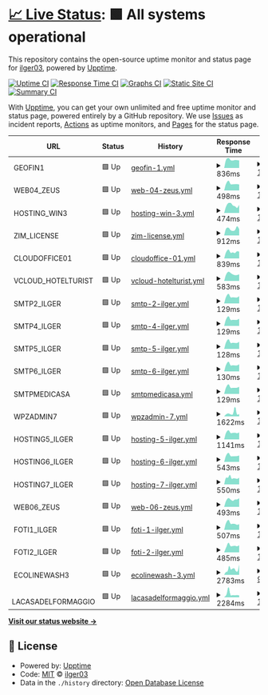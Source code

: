 # [📈 Live Status](https://ilger03.github.io/Uptime): <!--live status--> **🟩 All systems operational**

This repository contains the open-source uptime monitor and status page for [ilger03](https://ilger03.github.io/Uptime), powered by [Upptime](https://github.com/upptime/upptime).

[![Uptime CI](https://github.com/ilger03/Uptime/workflows/Uptime%20CI/badge.svg)](https://github.com/ilger03/Uptime/actions?query=workflow%3A%22Uptime+CI%22)
[![Response Time CI](https://github.com/ilger03/Uptime/workflows/Response%20Time%20CI/badge.svg)](https://github.com/ilger03/Uptime/actions?query=workflow%3A%22Response+Time+CI%22)
[![Graphs CI](https://github.com/ilger03/Uptime/workflows/Graphs%20CI/badge.svg)](https://github.com/ilger03/Uptime/actions?query=workflow%3A%22Graphs+CI%22)
[![Static Site CI](https://github.com/ilger03/Uptime/workflows/Static%20Site%20CI/badge.svg)](https://github.com/ilger03/Uptime/actions?query=workflow%3A%22Static+Site+CI%22)
[![Summary CI](https://github.com/ilger03/Uptime/workflows/Summary%20CI/badge.svg)](https://github.com/ilger03/Uptime/actions?query=workflow%3A%22Summary+CI%22)

With [Upptime](https://upptime.js.org), you can get your own unlimited and free uptime monitor and status page, powered entirely by a GitHub repository. We use [Issues](https://github.com/ilger03/Uptime/issues) as incident reports, [Actions](https://github.com/ilger03/Uptime/actions) as uptime monitors, and [Pages](https://ilger03.github.io/Uptime) for the status page.

<!--start: status pages-->
<!-- This summary is generated by Upptime (https://github.com/upptime/upptime) -->
<!-- Do not edit this manually, your changes will be overwritten -->
<!-- prettier-ignore -->
| URL | Status | History | Response Time | Uptime |
| --- | ------ | ------- | ------------- | ------ |
| <img alt="" src="https://icons.duckduckgo.com/ip3/null.ico" height="13"> GEOFIN1 | 🟩 Up | [geofin-1.yml](https://github.com/ilger03/Uptime/commits/HEAD/history/geofin-1.yml) | <details><summary><img alt="Response time graph" src="./graphs/geofin-1/response-time-week.png" height="20"> 836ms</summary><br><a href="https://ilger03.github.io/Uptime/history/geofin-1"><img alt="Response time 824" src="https://img.shields.io/endpoint?url=https%3A%2F%2Fraw.githubusercontent.com%2Filger03%2FUptime%2FHEAD%2Fapi%2Fgeofin-1%2Fresponse-time.json"></a><br><a href="https://ilger03.github.io/Uptime/history/geofin-1"><img alt="24-hour response time 1056" src="https://img.shields.io/endpoint?url=https%3A%2F%2Fraw.githubusercontent.com%2Filger03%2FUptime%2FHEAD%2Fapi%2Fgeofin-1%2Fresponse-time-day.json"></a><br><a href="https://ilger03.github.io/Uptime/history/geofin-1"><img alt="7-day response time 836" src="https://img.shields.io/endpoint?url=https%3A%2F%2Fraw.githubusercontent.com%2Filger03%2FUptime%2FHEAD%2Fapi%2Fgeofin-1%2Fresponse-time-week.json"></a><br><a href="https://ilger03.github.io/Uptime/history/geofin-1"><img alt="30-day response time 817" src="https://img.shields.io/endpoint?url=https%3A%2F%2Fraw.githubusercontent.com%2Filger03%2FUptime%2FHEAD%2Fapi%2Fgeofin-1%2Fresponse-time-month.json"></a><br><a href="https://ilger03.github.io/Uptime/history/geofin-1"><img alt="1-year response time 824" src="https://img.shields.io/endpoint?url=https%3A%2F%2Fraw.githubusercontent.com%2Filger03%2FUptime%2FHEAD%2Fapi%2Fgeofin-1%2Fresponse-time-year.json"></a></details> | <details><summary><a href="https://ilger03.github.io/Uptime/history/geofin-1">100.00%</a></summary><a href="https://ilger03.github.io/Uptime/history/geofin-1"><img alt="All-time uptime 99.99%" src="https://img.shields.io/endpoint?url=https%3A%2F%2Fraw.githubusercontent.com%2Filger03%2FUptime%2FHEAD%2Fapi%2Fgeofin-1%2Fuptime.json"></a><br><a href="https://ilger03.github.io/Uptime/history/geofin-1"><img alt="24-hour uptime 100.00%" src="https://img.shields.io/endpoint?url=https%3A%2F%2Fraw.githubusercontent.com%2Filger03%2FUptime%2FHEAD%2Fapi%2Fgeofin-1%2Fuptime-day.json"></a><br><a href="https://ilger03.github.io/Uptime/history/geofin-1"><img alt="7-day uptime 100.00%" src="https://img.shields.io/endpoint?url=https%3A%2F%2Fraw.githubusercontent.com%2Filger03%2FUptime%2FHEAD%2Fapi%2Fgeofin-1%2Fuptime-week.json"></a><br><a href="https://ilger03.github.io/Uptime/history/geofin-1"><img alt="30-day uptime 100.00%" src="https://img.shields.io/endpoint?url=https%3A%2F%2Fraw.githubusercontent.com%2Filger03%2FUptime%2FHEAD%2Fapi%2Fgeofin-1%2Fuptime-month.json"></a><br><a href="https://ilger03.github.io/Uptime/history/geofin-1"><img alt="1-year uptime 99.99%" src="https://img.shields.io/endpoint?url=https%3A%2F%2Fraw.githubusercontent.com%2Filger03%2FUptime%2FHEAD%2Fapi%2Fgeofin-1%2Fuptime-year.json"></a></details>
| <img alt="" src="https://icons.duckduckgo.com/ip3/null.ico" height="13"> WEB04_ZEUS | 🟩 Up | [web-04-zeus.yml](https://github.com/ilger03/Uptime/commits/HEAD/history/web-04-zeus.yml) | <details><summary><img alt="Response time graph" src="./graphs/web-04-zeus/response-time-week.png" height="20"> 498ms</summary><br><a href="https://ilger03.github.io/Uptime/history/web-04-zeus"><img alt="Response time 512" src="https://img.shields.io/endpoint?url=https%3A%2F%2Fraw.githubusercontent.com%2Filger03%2FUptime%2FHEAD%2Fapi%2Fweb-04-zeus%2Fresponse-time.json"></a><br><a href="https://ilger03.github.io/Uptime/history/web-04-zeus"><img alt="24-hour response time 690" src="https://img.shields.io/endpoint?url=https%3A%2F%2Fraw.githubusercontent.com%2Filger03%2FUptime%2FHEAD%2Fapi%2Fweb-04-zeus%2Fresponse-time-day.json"></a><br><a href="https://ilger03.github.io/Uptime/history/web-04-zeus"><img alt="7-day response time 498" src="https://img.shields.io/endpoint?url=https%3A%2F%2Fraw.githubusercontent.com%2Filger03%2FUptime%2FHEAD%2Fapi%2Fweb-04-zeus%2Fresponse-time-week.json"></a><br><a href="https://ilger03.github.io/Uptime/history/web-04-zeus"><img alt="30-day response time 603" src="https://img.shields.io/endpoint?url=https%3A%2F%2Fraw.githubusercontent.com%2Filger03%2FUptime%2FHEAD%2Fapi%2Fweb-04-zeus%2Fresponse-time-month.json"></a><br><a href="https://ilger03.github.io/Uptime/history/web-04-zeus"><img alt="1-year response time 512" src="https://img.shields.io/endpoint?url=https%3A%2F%2Fraw.githubusercontent.com%2Filger03%2FUptime%2FHEAD%2Fapi%2Fweb-04-zeus%2Fresponse-time-year.json"></a></details> | <details><summary><a href="https://ilger03.github.io/Uptime/history/web-04-zeus">100.00%</a></summary><a href="https://ilger03.github.io/Uptime/history/web-04-zeus"><img alt="All-time uptime 100.00%" src="https://img.shields.io/endpoint?url=https%3A%2F%2Fraw.githubusercontent.com%2Filger03%2FUptime%2FHEAD%2Fapi%2Fweb-04-zeus%2Fuptime.json"></a><br><a href="https://ilger03.github.io/Uptime/history/web-04-zeus"><img alt="24-hour uptime 100.00%" src="https://img.shields.io/endpoint?url=https%3A%2F%2Fraw.githubusercontent.com%2Filger03%2FUptime%2FHEAD%2Fapi%2Fweb-04-zeus%2Fuptime-day.json"></a><br><a href="https://ilger03.github.io/Uptime/history/web-04-zeus"><img alt="7-day uptime 100.00%" src="https://img.shields.io/endpoint?url=https%3A%2F%2Fraw.githubusercontent.com%2Filger03%2FUptime%2FHEAD%2Fapi%2Fweb-04-zeus%2Fuptime-week.json"></a><br><a href="https://ilger03.github.io/Uptime/history/web-04-zeus"><img alt="30-day uptime 100.00%" src="https://img.shields.io/endpoint?url=https%3A%2F%2Fraw.githubusercontent.com%2Filger03%2FUptime%2FHEAD%2Fapi%2Fweb-04-zeus%2Fuptime-month.json"></a><br><a href="https://ilger03.github.io/Uptime/history/web-04-zeus"><img alt="1-year uptime 100.00%" src="https://img.shields.io/endpoint?url=https%3A%2F%2Fraw.githubusercontent.com%2Filger03%2FUptime%2FHEAD%2Fapi%2Fweb-04-zeus%2Fuptime-year.json"></a></details>
| <img alt="" src="https://icons.duckduckgo.com/ip3/null.ico" height="13"> HOSTING_WIN3 | 🟩 Up | [hosting-win-3.yml](https://github.com/ilger03/Uptime/commits/HEAD/history/hosting-win-3.yml) | <details><summary><img alt="Response time graph" src="./graphs/hosting-win-3/response-time-week.png" height="20"> 474ms</summary><br><a href="https://ilger03.github.io/Uptime/history/hosting-win-3"><img alt="Response time 553" src="https://img.shields.io/endpoint?url=https%3A%2F%2Fraw.githubusercontent.com%2Filger03%2FUptime%2FHEAD%2Fapi%2Fhosting-win-3%2Fresponse-time.json"></a><br><a href="https://ilger03.github.io/Uptime/history/hosting-win-3"><img alt="24-hour response time 522" src="https://img.shields.io/endpoint?url=https%3A%2F%2Fraw.githubusercontent.com%2Filger03%2FUptime%2FHEAD%2Fapi%2Fhosting-win-3%2Fresponse-time-day.json"></a><br><a href="https://ilger03.github.io/Uptime/history/hosting-win-3"><img alt="7-day response time 474" src="https://img.shields.io/endpoint?url=https%3A%2F%2Fraw.githubusercontent.com%2Filger03%2FUptime%2FHEAD%2Fapi%2Fhosting-win-3%2Fresponse-time-week.json"></a><br><a href="https://ilger03.github.io/Uptime/history/hosting-win-3"><img alt="30-day response time 479" src="https://img.shields.io/endpoint?url=https%3A%2F%2Fraw.githubusercontent.com%2Filger03%2FUptime%2FHEAD%2Fapi%2Fhosting-win-3%2Fresponse-time-month.json"></a><br><a href="https://ilger03.github.io/Uptime/history/hosting-win-3"><img alt="1-year response time 553" src="https://img.shields.io/endpoint?url=https%3A%2F%2Fraw.githubusercontent.com%2Filger03%2FUptime%2FHEAD%2Fapi%2Fhosting-win-3%2Fresponse-time-year.json"></a></details> | <details><summary><a href="https://ilger03.github.io/Uptime/history/hosting-win-3">100.00%</a></summary><a href="https://ilger03.github.io/Uptime/history/hosting-win-3"><img alt="All-time uptime 99.99%" src="https://img.shields.io/endpoint?url=https%3A%2F%2Fraw.githubusercontent.com%2Filger03%2FUptime%2FHEAD%2Fapi%2Fhosting-win-3%2Fuptime.json"></a><br><a href="https://ilger03.github.io/Uptime/history/hosting-win-3"><img alt="24-hour uptime 100.00%" src="https://img.shields.io/endpoint?url=https%3A%2F%2Fraw.githubusercontent.com%2Filger03%2FUptime%2FHEAD%2Fapi%2Fhosting-win-3%2Fuptime-day.json"></a><br><a href="https://ilger03.github.io/Uptime/history/hosting-win-3"><img alt="7-day uptime 100.00%" src="https://img.shields.io/endpoint?url=https%3A%2F%2Fraw.githubusercontent.com%2Filger03%2FUptime%2FHEAD%2Fapi%2Fhosting-win-3%2Fuptime-week.json"></a><br><a href="https://ilger03.github.io/Uptime/history/hosting-win-3"><img alt="30-day uptime 100.00%" src="https://img.shields.io/endpoint?url=https%3A%2F%2Fraw.githubusercontent.com%2Filger03%2FUptime%2FHEAD%2Fapi%2Fhosting-win-3%2Fuptime-month.json"></a><br><a href="https://ilger03.github.io/Uptime/history/hosting-win-3"><img alt="1-year uptime 99.99%" src="https://img.shields.io/endpoint?url=https%3A%2F%2Fraw.githubusercontent.com%2Filger03%2FUptime%2FHEAD%2Fapi%2Fhosting-win-3%2Fuptime-year.json"></a></details>
| <img alt="" src="https://icons.duckduckgo.com/ip3/null.ico" height="13"> ZIM_LICENSE | 🟩 Up | [zim-license.yml](https://github.com/ilger03/Uptime/commits/HEAD/history/zim-license.yml) | <details><summary><img alt="Response time graph" src="./graphs/zim-license/response-time-week.png" height="20"> 912ms</summary><br><a href="https://ilger03.github.io/Uptime/history/zim-license"><img alt="Response time 955" src="https://img.shields.io/endpoint?url=https%3A%2F%2Fraw.githubusercontent.com%2Filger03%2FUptime%2FHEAD%2Fapi%2Fzim-license%2Fresponse-time.json"></a><br><a href="https://ilger03.github.io/Uptime/history/zim-license"><img alt="24-hour response time 1168" src="https://img.shields.io/endpoint?url=https%3A%2F%2Fraw.githubusercontent.com%2Filger03%2FUptime%2FHEAD%2Fapi%2Fzim-license%2Fresponse-time-day.json"></a><br><a href="https://ilger03.github.io/Uptime/history/zim-license"><img alt="7-day response time 912" src="https://img.shields.io/endpoint?url=https%3A%2F%2Fraw.githubusercontent.com%2Filger03%2FUptime%2FHEAD%2Fapi%2Fzim-license%2Fresponse-time-week.json"></a><br><a href="https://ilger03.github.io/Uptime/history/zim-license"><img alt="30-day response time 965" src="https://img.shields.io/endpoint?url=https%3A%2F%2Fraw.githubusercontent.com%2Filger03%2FUptime%2FHEAD%2Fapi%2Fzim-license%2Fresponse-time-month.json"></a><br><a href="https://ilger03.github.io/Uptime/history/zim-license"><img alt="1-year response time 955" src="https://img.shields.io/endpoint?url=https%3A%2F%2Fraw.githubusercontent.com%2Filger03%2FUptime%2FHEAD%2Fapi%2Fzim-license%2Fresponse-time-year.json"></a></details> | <details><summary><a href="https://ilger03.github.io/Uptime/history/zim-license">100.00%</a></summary><a href="https://ilger03.github.io/Uptime/history/zim-license"><img alt="All-time uptime 99.98%" src="https://img.shields.io/endpoint?url=https%3A%2F%2Fraw.githubusercontent.com%2Filger03%2FUptime%2FHEAD%2Fapi%2Fzim-license%2Fuptime.json"></a><br><a href="https://ilger03.github.io/Uptime/history/zim-license"><img alt="24-hour uptime 100.00%" src="https://img.shields.io/endpoint?url=https%3A%2F%2Fraw.githubusercontent.com%2Filger03%2FUptime%2FHEAD%2Fapi%2Fzim-license%2Fuptime-day.json"></a><br><a href="https://ilger03.github.io/Uptime/history/zim-license"><img alt="7-day uptime 100.00%" src="https://img.shields.io/endpoint?url=https%3A%2F%2Fraw.githubusercontent.com%2Filger03%2FUptime%2FHEAD%2Fapi%2Fzim-license%2Fuptime-week.json"></a><br><a href="https://ilger03.github.io/Uptime/history/zim-license"><img alt="30-day uptime 99.94%" src="https://img.shields.io/endpoint?url=https%3A%2F%2Fraw.githubusercontent.com%2Filger03%2FUptime%2FHEAD%2Fapi%2Fzim-license%2Fuptime-month.json"></a><br><a href="https://ilger03.github.io/Uptime/history/zim-license"><img alt="1-year uptime 99.98%" src="https://img.shields.io/endpoint?url=https%3A%2F%2Fraw.githubusercontent.com%2Filger03%2FUptime%2FHEAD%2Fapi%2Fzim-license%2Fuptime-year.json"></a></details>
| <img alt="" src="https://icons.duckduckgo.com/ip3/null.ico" height="13"> CLOUDOFFICE01 | 🟩 Up | [cloudoffice-01.yml](https://github.com/ilger03/Uptime/commits/HEAD/history/cloudoffice-01.yml) | <details><summary><img alt="Response time graph" src="./graphs/cloudoffice-01/response-time-week.png" height="20"> 839ms</summary><br><a href="https://ilger03.github.io/Uptime/history/cloudoffice-01"><img alt="Response time 846" src="https://img.shields.io/endpoint?url=https%3A%2F%2Fraw.githubusercontent.com%2Filger03%2FUptime%2FHEAD%2Fapi%2Fcloudoffice-01%2Fresponse-time.json"></a><br><a href="https://ilger03.github.io/Uptime/history/cloudoffice-01"><img alt="24-hour response time 1173" src="https://img.shields.io/endpoint?url=https%3A%2F%2Fraw.githubusercontent.com%2Filger03%2FUptime%2FHEAD%2Fapi%2Fcloudoffice-01%2Fresponse-time-day.json"></a><br><a href="https://ilger03.github.io/Uptime/history/cloudoffice-01"><img alt="7-day response time 839" src="https://img.shields.io/endpoint?url=https%3A%2F%2Fraw.githubusercontent.com%2Filger03%2FUptime%2FHEAD%2Fapi%2Fcloudoffice-01%2Fresponse-time-week.json"></a><br><a href="https://ilger03.github.io/Uptime/history/cloudoffice-01"><img alt="30-day response time 858" src="https://img.shields.io/endpoint?url=https%3A%2F%2Fraw.githubusercontent.com%2Filger03%2FUptime%2FHEAD%2Fapi%2Fcloudoffice-01%2Fresponse-time-month.json"></a><br><a href="https://ilger03.github.io/Uptime/history/cloudoffice-01"><img alt="1-year response time 846" src="https://img.shields.io/endpoint?url=https%3A%2F%2Fraw.githubusercontent.com%2Filger03%2FUptime%2FHEAD%2Fapi%2Fcloudoffice-01%2Fresponse-time-year.json"></a></details> | <details><summary><a href="https://ilger03.github.io/Uptime/history/cloudoffice-01">100.00%</a></summary><a href="https://ilger03.github.io/Uptime/history/cloudoffice-01"><img alt="All-time uptime 99.94%" src="https://img.shields.io/endpoint?url=https%3A%2F%2Fraw.githubusercontent.com%2Filger03%2FUptime%2FHEAD%2Fapi%2Fcloudoffice-01%2Fuptime.json"></a><br><a href="https://ilger03.github.io/Uptime/history/cloudoffice-01"><img alt="24-hour uptime 100.00%" src="https://img.shields.io/endpoint?url=https%3A%2F%2Fraw.githubusercontent.com%2Filger03%2FUptime%2FHEAD%2Fapi%2Fcloudoffice-01%2Fuptime-day.json"></a><br><a href="https://ilger03.github.io/Uptime/history/cloudoffice-01"><img alt="7-day uptime 100.00%" src="https://img.shields.io/endpoint?url=https%3A%2F%2Fraw.githubusercontent.com%2Filger03%2FUptime%2FHEAD%2Fapi%2Fcloudoffice-01%2Fuptime-week.json"></a><br><a href="https://ilger03.github.io/Uptime/history/cloudoffice-01"><img alt="30-day uptime 99.56%" src="https://img.shields.io/endpoint?url=https%3A%2F%2Fraw.githubusercontent.com%2Filger03%2FUptime%2FHEAD%2Fapi%2Fcloudoffice-01%2Fuptime-month.json"></a><br><a href="https://ilger03.github.io/Uptime/history/cloudoffice-01"><img alt="1-year uptime 99.94%" src="https://img.shields.io/endpoint?url=https%3A%2F%2Fraw.githubusercontent.com%2Filger03%2FUptime%2FHEAD%2Fapi%2Fcloudoffice-01%2Fuptime-year.json"></a></details>
| <img alt="" src="https://icons.duckduckgo.com/ip3/null.ico" height="13"> VCLOUD_HOTELTURIST | 🟩 Up | [vcloud-hotelturist.yml](https://github.com/ilger03/Uptime/commits/HEAD/history/vcloud-hotelturist.yml) | <details><summary><img alt="Response time graph" src="./graphs/vcloud-hotelturist/response-time-week.png" height="20"> 583ms</summary><br><a href="https://ilger03.github.io/Uptime/history/vcloud-hotelturist"><img alt="Response time 627" src="https://img.shields.io/endpoint?url=https%3A%2F%2Fraw.githubusercontent.com%2Filger03%2FUptime%2FHEAD%2Fapi%2Fvcloud-hotelturist%2Fresponse-time.json"></a><br><a href="https://ilger03.github.io/Uptime/history/vcloud-hotelturist"><img alt="24-hour response time 788" src="https://img.shields.io/endpoint?url=https%3A%2F%2Fraw.githubusercontent.com%2Filger03%2FUptime%2FHEAD%2Fapi%2Fvcloud-hotelturist%2Fresponse-time-day.json"></a><br><a href="https://ilger03.github.io/Uptime/history/vcloud-hotelturist"><img alt="7-day response time 583" src="https://img.shields.io/endpoint?url=https%3A%2F%2Fraw.githubusercontent.com%2Filger03%2FUptime%2FHEAD%2Fapi%2Fvcloud-hotelturist%2Fresponse-time-week.json"></a><br><a href="https://ilger03.github.io/Uptime/history/vcloud-hotelturist"><img alt="30-day response time 610" src="https://img.shields.io/endpoint?url=https%3A%2F%2Fraw.githubusercontent.com%2Filger03%2FUptime%2FHEAD%2Fapi%2Fvcloud-hotelturist%2Fresponse-time-month.json"></a><br><a href="https://ilger03.github.io/Uptime/history/vcloud-hotelturist"><img alt="1-year response time 627" src="https://img.shields.io/endpoint?url=https%3A%2F%2Fraw.githubusercontent.com%2Filger03%2FUptime%2FHEAD%2Fapi%2Fvcloud-hotelturist%2Fresponse-time-year.json"></a></details> | <details><summary><a href="https://ilger03.github.io/Uptime/history/vcloud-hotelturist">100.00%</a></summary><a href="https://ilger03.github.io/Uptime/history/vcloud-hotelturist"><img alt="All-time uptime 99.94%" src="https://img.shields.io/endpoint?url=https%3A%2F%2Fraw.githubusercontent.com%2Filger03%2FUptime%2FHEAD%2Fapi%2Fvcloud-hotelturist%2Fuptime.json"></a><br><a href="https://ilger03.github.io/Uptime/history/vcloud-hotelturist"><img alt="24-hour uptime 100.00%" src="https://img.shields.io/endpoint?url=https%3A%2F%2Fraw.githubusercontent.com%2Filger03%2FUptime%2FHEAD%2Fapi%2Fvcloud-hotelturist%2Fuptime-day.json"></a><br><a href="https://ilger03.github.io/Uptime/history/vcloud-hotelturist"><img alt="7-day uptime 100.00%" src="https://img.shields.io/endpoint?url=https%3A%2F%2Fraw.githubusercontent.com%2Filger03%2FUptime%2FHEAD%2Fapi%2Fvcloud-hotelturist%2Fuptime-week.json"></a><br><a href="https://ilger03.github.io/Uptime/history/vcloud-hotelturist"><img alt="30-day uptime 99.56%" src="https://img.shields.io/endpoint?url=https%3A%2F%2Fraw.githubusercontent.com%2Filger03%2FUptime%2FHEAD%2Fapi%2Fvcloud-hotelturist%2Fuptime-month.json"></a><br><a href="https://ilger03.github.io/Uptime/history/vcloud-hotelturist"><img alt="1-year uptime 99.94%" src="https://img.shields.io/endpoint?url=https%3A%2F%2Fraw.githubusercontent.com%2Filger03%2FUptime%2FHEAD%2Fapi%2Fvcloud-hotelturist%2Fuptime-year.json"></a></details>
| <img alt="" src="https://icons.duckduckgo.com/ip3/null.ico" height="13"> SMTP2_ILGER | 🟩 Up | [smtp-2-ilger.yml](https://github.com/ilger03/Uptime/commits/HEAD/history/smtp-2-ilger.yml) | <details><summary><img alt="Response time graph" src="./graphs/smtp-2-ilger/response-time-week.png" height="20"> 129ms</summary><br><a href="https://ilger03.github.io/Uptime/history/smtp-2-ilger"><img alt="Response time 214" src="https://img.shields.io/endpoint?url=https%3A%2F%2Fraw.githubusercontent.com%2Filger03%2FUptime%2FHEAD%2Fapi%2Fsmtp-2-ilger%2Fresponse-time.json"></a><br><a href="https://ilger03.github.io/Uptime/history/smtp-2-ilger"><img alt="24-hour response time 181" src="https://img.shields.io/endpoint?url=https%3A%2F%2Fraw.githubusercontent.com%2Filger03%2FUptime%2FHEAD%2Fapi%2Fsmtp-2-ilger%2Fresponse-time-day.json"></a><br><a href="https://ilger03.github.io/Uptime/history/smtp-2-ilger"><img alt="7-day response time 129" src="https://img.shields.io/endpoint?url=https%3A%2F%2Fraw.githubusercontent.com%2Filger03%2FUptime%2FHEAD%2Fapi%2Fsmtp-2-ilger%2Fresponse-time-week.json"></a><br><a href="https://ilger03.github.io/Uptime/history/smtp-2-ilger"><img alt="30-day response time 133" src="https://img.shields.io/endpoint?url=https%3A%2F%2Fraw.githubusercontent.com%2Filger03%2FUptime%2FHEAD%2Fapi%2Fsmtp-2-ilger%2Fresponse-time-month.json"></a><br><a href="https://ilger03.github.io/Uptime/history/smtp-2-ilger"><img alt="1-year response time 214" src="https://img.shields.io/endpoint?url=https%3A%2F%2Fraw.githubusercontent.com%2Filger03%2FUptime%2FHEAD%2Fapi%2Fsmtp-2-ilger%2Fresponse-time-year.json"></a></details> | <details><summary><a href="https://ilger03.github.io/Uptime/history/smtp-2-ilger">100.00%</a></summary><a href="https://ilger03.github.io/Uptime/history/smtp-2-ilger"><img alt="All-time uptime 99.95%" src="https://img.shields.io/endpoint?url=https%3A%2F%2Fraw.githubusercontent.com%2Filger03%2FUptime%2FHEAD%2Fapi%2Fsmtp-2-ilger%2Fuptime.json"></a><br><a href="https://ilger03.github.io/Uptime/history/smtp-2-ilger"><img alt="24-hour uptime 100.00%" src="https://img.shields.io/endpoint?url=https%3A%2F%2Fraw.githubusercontent.com%2Filger03%2FUptime%2FHEAD%2Fapi%2Fsmtp-2-ilger%2Fuptime-day.json"></a><br><a href="https://ilger03.github.io/Uptime/history/smtp-2-ilger"><img alt="7-day uptime 100.00%" src="https://img.shields.io/endpoint?url=https%3A%2F%2Fraw.githubusercontent.com%2Filger03%2FUptime%2FHEAD%2Fapi%2Fsmtp-2-ilger%2Fuptime-week.json"></a><br><a href="https://ilger03.github.io/Uptime/history/smtp-2-ilger"><img alt="30-day uptime 99.56%" src="https://img.shields.io/endpoint?url=https%3A%2F%2Fraw.githubusercontent.com%2Filger03%2FUptime%2FHEAD%2Fapi%2Fsmtp-2-ilger%2Fuptime-month.json"></a><br><a href="https://ilger03.github.io/Uptime/history/smtp-2-ilger"><img alt="1-year uptime 99.95%" src="https://img.shields.io/endpoint?url=https%3A%2F%2Fraw.githubusercontent.com%2Filger03%2FUptime%2FHEAD%2Fapi%2Fsmtp-2-ilger%2Fuptime-year.json"></a></details>
| <img alt="" src="https://icons.duckduckgo.com/ip3/null.ico" height="13"> SMTP4_ILGER | 🟩 Up | [smtp-4-ilger.yml](https://github.com/ilger03/Uptime/commits/HEAD/history/smtp-4-ilger.yml) | <details><summary><img alt="Response time graph" src="./graphs/smtp-4-ilger/response-time-week.png" height="20"> 129ms</summary><br><a href="https://ilger03.github.io/Uptime/history/smtp-4-ilger"><img alt="Response time 201" src="https://img.shields.io/endpoint?url=https%3A%2F%2Fraw.githubusercontent.com%2Filger03%2FUptime%2FHEAD%2Fapi%2Fsmtp-4-ilger%2Fresponse-time.json"></a><br><a href="https://ilger03.github.io/Uptime/history/smtp-4-ilger"><img alt="24-hour response time 178" src="https://img.shields.io/endpoint?url=https%3A%2F%2Fraw.githubusercontent.com%2Filger03%2FUptime%2FHEAD%2Fapi%2Fsmtp-4-ilger%2Fresponse-time-day.json"></a><br><a href="https://ilger03.github.io/Uptime/history/smtp-4-ilger"><img alt="7-day response time 129" src="https://img.shields.io/endpoint?url=https%3A%2F%2Fraw.githubusercontent.com%2Filger03%2FUptime%2FHEAD%2Fapi%2Fsmtp-4-ilger%2Fresponse-time-week.json"></a><br><a href="https://ilger03.github.io/Uptime/history/smtp-4-ilger"><img alt="30-day response time 133" src="https://img.shields.io/endpoint?url=https%3A%2F%2Fraw.githubusercontent.com%2Filger03%2FUptime%2FHEAD%2Fapi%2Fsmtp-4-ilger%2Fresponse-time-month.json"></a><br><a href="https://ilger03.github.io/Uptime/history/smtp-4-ilger"><img alt="1-year response time 201" src="https://img.shields.io/endpoint?url=https%3A%2F%2Fraw.githubusercontent.com%2Filger03%2FUptime%2FHEAD%2Fapi%2Fsmtp-4-ilger%2Fresponse-time-year.json"></a></details> | <details><summary><a href="https://ilger03.github.io/Uptime/history/smtp-4-ilger">100.00%</a></summary><a href="https://ilger03.github.io/Uptime/history/smtp-4-ilger"><img alt="All-time uptime 99.95%" src="https://img.shields.io/endpoint?url=https%3A%2F%2Fraw.githubusercontent.com%2Filger03%2FUptime%2FHEAD%2Fapi%2Fsmtp-4-ilger%2Fuptime.json"></a><br><a href="https://ilger03.github.io/Uptime/history/smtp-4-ilger"><img alt="24-hour uptime 100.00%" src="https://img.shields.io/endpoint?url=https%3A%2F%2Fraw.githubusercontent.com%2Filger03%2FUptime%2FHEAD%2Fapi%2Fsmtp-4-ilger%2Fuptime-day.json"></a><br><a href="https://ilger03.github.io/Uptime/history/smtp-4-ilger"><img alt="7-day uptime 100.00%" src="https://img.shields.io/endpoint?url=https%3A%2F%2Fraw.githubusercontent.com%2Filger03%2FUptime%2FHEAD%2Fapi%2Fsmtp-4-ilger%2Fuptime-week.json"></a><br><a href="https://ilger03.github.io/Uptime/history/smtp-4-ilger"><img alt="30-day uptime 99.57%" src="https://img.shields.io/endpoint?url=https%3A%2F%2Fraw.githubusercontent.com%2Filger03%2FUptime%2FHEAD%2Fapi%2Fsmtp-4-ilger%2Fuptime-month.json"></a><br><a href="https://ilger03.github.io/Uptime/history/smtp-4-ilger"><img alt="1-year uptime 99.95%" src="https://img.shields.io/endpoint?url=https%3A%2F%2Fraw.githubusercontent.com%2Filger03%2FUptime%2FHEAD%2Fapi%2Fsmtp-4-ilger%2Fuptime-year.json"></a></details>
| <img alt="" src="https://icons.duckduckgo.com/ip3/null.ico" height="13"> SMTP5_ILGER | 🟩 Up | [smtp-5-ilger.yml](https://github.com/ilger03/Uptime/commits/HEAD/history/smtp-5-ilger.yml) | <details><summary><img alt="Response time graph" src="./graphs/smtp-5-ilger/response-time-week.png" height="20"> 128ms</summary><br><a href="https://ilger03.github.io/Uptime/history/smtp-5-ilger"><img alt="Response time 194" src="https://img.shields.io/endpoint?url=https%3A%2F%2Fraw.githubusercontent.com%2Filger03%2FUptime%2FHEAD%2Fapi%2Fsmtp-5-ilger%2Fresponse-time.json"></a><br><a href="https://ilger03.github.io/Uptime/history/smtp-5-ilger"><img alt="24-hour response time 179" src="https://img.shields.io/endpoint?url=https%3A%2F%2Fraw.githubusercontent.com%2Filger03%2FUptime%2FHEAD%2Fapi%2Fsmtp-5-ilger%2Fresponse-time-day.json"></a><br><a href="https://ilger03.github.io/Uptime/history/smtp-5-ilger"><img alt="7-day response time 128" src="https://img.shields.io/endpoint?url=https%3A%2F%2Fraw.githubusercontent.com%2Filger03%2FUptime%2FHEAD%2Fapi%2Fsmtp-5-ilger%2Fresponse-time-week.json"></a><br><a href="https://ilger03.github.io/Uptime/history/smtp-5-ilger"><img alt="30-day response time 133" src="https://img.shields.io/endpoint?url=https%3A%2F%2Fraw.githubusercontent.com%2Filger03%2FUptime%2FHEAD%2Fapi%2Fsmtp-5-ilger%2Fresponse-time-month.json"></a><br><a href="https://ilger03.github.io/Uptime/history/smtp-5-ilger"><img alt="1-year response time 194" src="https://img.shields.io/endpoint?url=https%3A%2F%2Fraw.githubusercontent.com%2Filger03%2FUptime%2FHEAD%2Fapi%2Fsmtp-5-ilger%2Fresponse-time-year.json"></a></details> | <details><summary><a href="https://ilger03.github.io/Uptime/history/smtp-5-ilger">100.00%</a></summary><a href="https://ilger03.github.io/Uptime/history/smtp-5-ilger"><img alt="All-time uptime 99.95%" src="https://img.shields.io/endpoint?url=https%3A%2F%2Fraw.githubusercontent.com%2Filger03%2FUptime%2FHEAD%2Fapi%2Fsmtp-5-ilger%2Fuptime.json"></a><br><a href="https://ilger03.github.io/Uptime/history/smtp-5-ilger"><img alt="24-hour uptime 100.00%" src="https://img.shields.io/endpoint?url=https%3A%2F%2Fraw.githubusercontent.com%2Filger03%2FUptime%2FHEAD%2Fapi%2Fsmtp-5-ilger%2Fuptime-day.json"></a><br><a href="https://ilger03.github.io/Uptime/history/smtp-5-ilger"><img alt="7-day uptime 100.00%" src="https://img.shields.io/endpoint?url=https%3A%2F%2Fraw.githubusercontent.com%2Filger03%2FUptime%2FHEAD%2Fapi%2Fsmtp-5-ilger%2Fuptime-week.json"></a><br><a href="https://ilger03.github.io/Uptime/history/smtp-5-ilger"><img alt="30-day uptime 99.57%" src="https://img.shields.io/endpoint?url=https%3A%2F%2Fraw.githubusercontent.com%2Filger03%2FUptime%2FHEAD%2Fapi%2Fsmtp-5-ilger%2Fuptime-month.json"></a><br><a href="https://ilger03.github.io/Uptime/history/smtp-5-ilger"><img alt="1-year uptime 99.95%" src="https://img.shields.io/endpoint?url=https%3A%2F%2Fraw.githubusercontent.com%2Filger03%2FUptime%2FHEAD%2Fapi%2Fsmtp-5-ilger%2Fuptime-year.json"></a></details>
| <img alt="" src="https://icons.duckduckgo.com/ip3/null.ico" height="13"> SMTP6_ILGER | 🟩 Up | [smtp-6-ilger.yml](https://github.com/ilger03/Uptime/commits/HEAD/history/smtp-6-ilger.yml) | <details><summary><img alt="Response time graph" src="./graphs/smtp-6-ilger/response-time-week.png" height="20"> 130ms</summary><br><a href="https://ilger03.github.io/Uptime/history/smtp-6-ilger"><img alt="Response time 184" src="https://img.shields.io/endpoint?url=https%3A%2F%2Fraw.githubusercontent.com%2Filger03%2FUptime%2FHEAD%2Fapi%2Fsmtp-6-ilger%2Fresponse-time.json"></a><br><a href="https://ilger03.github.io/Uptime/history/smtp-6-ilger"><img alt="24-hour response time 192" src="https://img.shields.io/endpoint?url=https%3A%2F%2Fraw.githubusercontent.com%2Filger03%2FUptime%2FHEAD%2Fapi%2Fsmtp-6-ilger%2Fresponse-time-day.json"></a><br><a href="https://ilger03.github.io/Uptime/history/smtp-6-ilger"><img alt="7-day response time 130" src="https://img.shields.io/endpoint?url=https%3A%2F%2Fraw.githubusercontent.com%2Filger03%2FUptime%2FHEAD%2Fapi%2Fsmtp-6-ilger%2Fresponse-time-week.json"></a><br><a href="https://ilger03.github.io/Uptime/history/smtp-6-ilger"><img alt="30-day response time 133" src="https://img.shields.io/endpoint?url=https%3A%2F%2Fraw.githubusercontent.com%2Filger03%2FUptime%2FHEAD%2Fapi%2Fsmtp-6-ilger%2Fresponse-time-month.json"></a><br><a href="https://ilger03.github.io/Uptime/history/smtp-6-ilger"><img alt="1-year response time 184" src="https://img.shields.io/endpoint?url=https%3A%2F%2Fraw.githubusercontent.com%2Filger03%2FUptime%2FHEAD%2Fapi%2Fsmtp-6-ilger%2Fresponse-time-year.json"></a></details> | <details><summary><a href="https://ilger03.github.io/Uptime/history/smtp-6-ilger">100.00%</a></summary><a href="https://ilger03.github.io/Uptime/history/smtp-6-ilger"><img alt="All-time uptime 99.95%" src="https://img.shields.io/endpoint?url=https%3A%2F%2Fraw.githubusercontent.com%2Filger03%2FUptime%2FHEAD%2Fapi%2Fsmtp-6-ilger%2Fuptime.json"></a><br><a href="https://ilger03.github.io/Uptime/history/smtp-6-ilger"><img alt="24-hour uptime 100.00%" src="https://img.shields.io/endpoint?url=https%3A%2F%2Fraw.githubusercontent.com%2Filger03%2FUptime%2FHEAD%2Fapi%2Fsmtp-6-ilger%2Fuptime-day.json"></a><br><a href="https://ilger03.github.io/Uptime/history/smtp-6-ilger"><img alt="7-day uptime 100.00%" src="https://img.shields.io/endpoint?url=https%3A%2F%2Fraw.githubusercontent.com%2Filger03%2FUptime%2FHEAD%2Fapi%2Fsmtp-6-ilger%2Fuptime-week.json"></a><br><a href="https://ilger03.github.io/Uptime/history/smtp-6-ilger"><img alt="30-day uptime 99.57%" src="https://img.shields.io/endpoint?url=https%3A%2F%2Fraw.githubusercontent.com%2Filger03%2FUptime%2FHEAD%2Fapi%2Fsmtp-6-ilger%2Fuptime-month.json"></a><br><a href="https://ilger03.github.io/Uptime/history/smtp-6-ilger"><img alt="1-year uptime 99.95%" src="https://img.shields.io/endpoint?url=https%3A%2F%2Fraw.githubusercontent.com%2Filger03%2FUptime%2FHEAD%2Fapi%2Fsmtp-6-ilger%2Fuptime-year.json"></a></details>
| <img alt="" src="https://icons.duckduckgo.com/ip3/null.ico" height="13"> SMTPMEDICASA | 🟩 Up | [smtpmedicasa.yml](https://github.com/ilger03/Uptime/commits/HEAD/history/smtpmedicasa.yml) | <details><summary><img alt="Response time graph" src="./graphs/smtpmedicasa/response-time-week.png" height="20"> 129ms</summary><br><a href="https://ilger03.github.io/Uptime/history/smtpmedicasa"><img alt="Response time 183" src="https://img.shields.io/endpoint?url=https%3A%2F%2Fraw.githubusercontent.com%2Filger03%2FUptime%2FHEAD%2Fapi%2Fsmtpmedicasa%2Fresponse-time.json"></a><br><a href="https://ilger03.github.io/Uptime/history/smtpmedicasa"><img alt="24-hour response time 180" src="https://img.shields.io/endpoint?url=https%3A%2F%2Fraw.githubusercontent.com%2Filger03%2FUptime%2FHEAD%2Fapi%2Fsmtpmedicasa%2Fresponse-time-day.json"></a><br><a href="https://ilger03.github.io/Uptime/history/smtpmedicasa"><img alt="7-day response time 129" src="https://img.shields.io/endpoint?url=https%3A%2F%2Fraw.githubusercontent.com%2Filger03%2FUptime%2FHEAD%2Fapi%2Fsmtpmedicasa%2Fresponse-time-week.json"></a><br><a href="https://ilger03.github.io/Uptime/history/smtpmedicasa"><img alt="30-day response time 132" src="https://img.shields.io/endpoint?url=https%3A%2F%2Fraw.githubusercontent.com%2Filger03%2FUptime%2FHEAD%2Fapi%2Fsmtpmedicasa%2Fresponse-time-month.json"></a><br><a href="https://ilger03.github.io/Uptime/history/smtpmedicasa"><img alt="1-year response time 183" src="https://img.shields.io/endpoint?url=https%3A%2F%2Fraw.githubusercontent.com%2Filger03%2FUptime%2FHEAD%2Fapi%2Fsmtpmedicasa%2Fresponse-time-year.json"></a></details> | <details><summary><a href="https://ilger03.github.io/Uptime/history/smtpmedicasa">100.00%</a></summary><a href="https://ilger03.github.io/Uptime/history/smtpmedicasa"><img alt="All-time uptime 99.95%" src="https://img.shields.io/endpoint?url=https%3A%2F%2Fraw.githubusercontent.com%2Filger03%2FUptime%2FHEAD%2Fapi%2Fsmtpmedicasa%2Fuptime.json"></a><br><a href="https://ilger03.github.io/Uptime/history/smtpmedicasa"><img alt="24-hour uptime 100.00%" src="https://img.shields.io/endpoint?url=https%3A%2F%2Fraw.githubusercontent.com%2Filger03%2FUptime%2FHEAD%2Fapi%2Fsmtpmedicasa%2Fuptime-day.json"></a><br><a href="https://ilger03.github.io/Uptime/history/smtpmedicasa"><img alt="7-day uptime 100.00%" src="https://img.shields.io/endpoint?url=https%3A%2F%2Fraw.githubusercontent.com%2Filger03%2FUptime%2FHEAD%2Fapi%2Fsmtpmedicasa%2Fuptime-week.json"></a><br><a href="https://ilger03.github.io/Uptime/history/smtpmedicasa"><img alt="30-day uptime 99.59%" src="https://img.shields.io/endpoint?url=https%3A%2F%2Fraw.githubusercontent.com%2Filger03%2FUptime%2FHEAD%2Fapi%2Fsmtpmedicasa%2Fuptime-month.json"></a><br><a href="https://ilger03.github.io/Uptime/history/smtpmedicasa"><img alt="1-year uptime 99.95%" src="https://img.shields.io/endpoint?url=https%3A%2F%2Fraw.githubusercontent.com%2Filger03%2FUptime%2FHEAD%2Fapi%2Fsmtpmedicasa%2Fuptime-year.json"></a></details>
| <img alt="" src="https://icons.duckduckgo.com/ip3/null.ico" height="13"> WPZADMIN7 | 🟩 Up | [wpzadmin-7.yml](https://github.com/ilger03/Uptime/commits/HEAD/history/wpzadmin-7.yml) | <details><summary><img alt="Response time graph" src="./graphs/wpzadmin-7/response-time-week.png" height="20"> 1622ms</summary><br><a href="https://ilger03.github.io/Uptime/history/wpzadmin-7"><img alt="Response time 1109" src="https://img.shields.io/endpoint?url=https%3A%2F%2Fraw.githubusercontent.com%2Filger03%2FUptime%2FHEAD%2Fapi%2Fwpzadmin-7%2Fresponse-time.json"></a><br><a href="https://ilger03.github.io/Uptime/history/wpzadmin-7"><img alt="24-hour response time 1494" src="https://img.shields.io/endpoint?url=https%3A%2F%2Fraw.githubusercontent.com%2Filger03%2FUptime%2FHEAD%2Fapi%2Fwpzadmin-7%2Fresponse-time-day.json"></a><br><a href="https://ilger03.github.io/Uptime/history/wpzadmin-7"><img alt="7-day response time 1622" src="https://img.shields.io/endpoint?url=https%3A%2F%2Fraw.githubusercontent.com%2Filger03%2FUptime%2FHEAD%2Fapi%2Fwpzadmin-7%2Fresponse-time-week.json"></a><br><a href="https://ilger03.github.io/Uptime/history/wpzadmin-7"><img alt="30-day response time 1239" src="https://img.shields.io/endpoint?url=https%3A%2F%2Fraw.githubusercontent.com%2Filger03%2FUptime%2FHEAD%2Fapi%2Fwpzadmin-7%2Fresponse-time-month.json"></a><br><a href="https://ilger03.github.io/Uptime/history/wpzadmin-7"><img alt="1-year response time 1109" src="https://img.shields.io/endpoint?url=https%3A%2F%2Fraw.githubusercontent.com%2Filger03%2FUptime%2FHEAD%2Fapi%2Fwpzadmin-7%2Fresponse-time-year.json"></a></details> | <details><summary><a href="https://ilger03.github.io/Uptime/history/wpzadmin-7">100.00%</a></summary><a href="https://ilger03.github.io/Uptime/history/wpzadmin-7"><img alt="All-time uptime 99.95%" src="https://img.shields.io/endpoint?url=https%3A%2F%2Fraw.githubusercontent.com%2Filger03%2FUptime%2FHEAD%2Fapi%2Fwpzadmin-7%2Fuptime.json"></a><br><a href="https://ilger03.github.io/Uptime/history/wpzadmin-7"><img alt="24-hour uptime 100.00%" src="https://img.shields.io/endpoint?url=https%3A%2F%2Fraw.githubusercontent.com%2Filger03%2FUptime%2FHEAD%2Fapi%2Fwpzadmin-7%2Fuptime-day.json"></a><br><a href="https://ilger03.github.io/Uptime/history/wpzadmin-7"><img alt="7-day uptime 100.00%" src="https://img.shields.io/endpoint?url=https%3A%2F%2Fraw.githubusercontent.com%2Filger03%2FUptime%2FHEAD%2Fapi%2Fwpzadmin-7%2Fuptime-week.json"></a><br><a href="https://ilger03.github.io/Uptime/history/wpzadmin-7"><img alt="30-day uptime 99.60%" src="https://img.shields.io/endpoint?url=https%3A%2F%2Fraw.githubusercontent.com%2Filger03%2FUptime%2FHEAD%2Fapi%2Fwpzadmin-7%2Fuptime-month.json"></a><br><a href="https://ilger03.github.io/Uptime/history/wpzadmin-7"><img alt="1-year uptime 99.95%" src="https://img.shields.io/endpoint?url=https%3A%2F%2Fraw.githubusercontent.com%2Filger03%2FUptime%2FHEAD%2Fapi%2Fwpzadmin-7%2Fuptime-year.json"></a></details>
| <img alt="" src="https://icons.duckduckgo.com/ip3/null.ico" height="13"> HOSTING5_ILGER | 🟩 Up | [hosting-5-ilger.yml](https://github.com/ilger03/Uptime/commits/HEAD/history/hosting-5-ilger.yml) | <details><summary><img alt="Response time graph" src="./graphs/hosting-5-ilger/response-time-week.png" height="20"> 1141ms</summary><br><a href="https://ilger03.github.io/Uptime/history/hosting-5-ilger"><img alt="Response time 1009" src="https://img.shields.io/endpoint?url=https%3A%2F%2Fraw.githubusercontent.com%2Filger03%2FUptime%2FHEAD%2Fapi%2Fhosting-5-ilger%2Fresponse-time.json"></a><br><a href="https://ilger03.github.io/Uptime/history/hosting-5-ilger"><img alt="24-hour response time 1469" src="https://img.shields.io/endpoint?url=https%3A%2F%2Fraw.githubusercontent.com%2Filger03%2FUptime%2FHEAD%2Fapi%2Fhosting-5-ilger%2Fresponse-time-day.json"></a><br><a href="https://ilger03.github.io/Uptime/history/hosting-5-ilger"><img alt="7-day response time 1141" src="https://img.shields.io/endpoint?url=https%3A%2F%2Fraw.githubusercontent.com%2Filger03%2FUptime%2FHEAD%2Fapi%2Fhosting-5-ilger%2Fresponse-time-week.json"></a><br><a href="https://ilger03.github.io/Uptime/history/hosting-5-ilger"><img alt="30-day response time 1187" src="https://img.shields.io/endpoint?url=https%3A%2F%2Fraw.githubusercontent.com%2Filger03%2FUptime%2FHEAD%2Fapi%2Fhosting-5-ilger%2Fresponse-time-month.json"></a><br><a href="https://ilger03.github.io/Uptime/history/hosting-5-ilger"><img alt="1-year response time 1009" src="https://img.shields.io/endpoint?url=https%3A%2F%2Fraw.githubusercontent.com%2Filger03%2FUptime%2FHEAD%2Fapi%2Fhosting-5-ilger%2Fresponse-time-year.json"></a></details> | <details><summary><a href="https://ilger03.github.io/Uptime/history/hosting-5-ilger">100.00%</a></summary><a href="https://ilger03.github.io/Uptime/history/hosting-5-ilger"><img alt="All-time uptime 99.80%" src="https://img.shields.io/endpoint?url=https%3A%2F%2Fraw.githubusercontent.com%2Filger03%2FUptime%2FHEAD%2Fapi%2Fhosting-5-ilger%2Fuptime.json"></a><br><a href="https://ilger03.github.io/Uptime/history/hosting-5-ilger"><img alt="24-hour uptime 100.00%" src="https://img.shields.io/endpoint?url=https%3A%2F%2Fraw.githubusercontent.com%2Filger03%2FUptime%2FHEAD%2Fapi%2Fhosting-5-ilger%2Fuptime-day.json"></a><br><a href="https://ilger03.github.io/Uptime/history/hosting-5-ilger"><img alt="7-day uptime 100.00%" src="https://img.shields.io/endpoint?url=https%3A%2F%2Fraw.githubusercontent.com%2Filger03%2FUptime%2FHEAD%2Fapi%2Fhosting-5-ilger%2Fuptime-week.json"></a><br><a href="https://ilger03.github.io/Uptime/history/hosting-5-ilger"><img alt="30-day uptime 99.60%" src="https://img.shields.io/endpoint?url=https%3A%2F%2Fraw.githubusercontent.com%2Filger03%2FUptime%2FHEAD%2Fapi%2Fhosting-5-ilger%2Fuptime-month.json"></a><br><a href="https://ilger03.github.io/Uptime/history/hosting-5-ilger"><img alt="1-year uptime 99.80%" src="https://img.shields.io/endpoint?url=https%3A%2F%2Fraw.githubusercontent.com%2Filger03%2FUptime%2FHEAD%2Fapi%2Fhosting-5-ilger%2Fuptime-year.json"></a></details>
| <img alt="" src="https://icons.duckduckgo.com/ip3/null.ico" height="13"> HOSTING6_ILGER | 🟩 Up | [hosting-6-ilger.yml](https://github.com/ilger03/Uptime/commits/HEAD/history/hosting-6-ilger.yml) | <details><summary><img alt="Response time graph" src="./graphs/hosting-6-ilger/response-time-week.png" height="20"> 543ms</summary><br><a href="https://ilger03.github.io/Uptime/history/hosting-6-ilger"><img alt="Response time 553" src="https://img.shields.io/endpoint?url=https%3A%2F%2Fraw.githubusercontent.com%2Filger03%2FUptime%2FHEAD%2Fapi%2Fhosting-6-ilger%2Fresponse-time.json"></a><br><a href="https://ilger03.github.io/Uptime/history/hosting-6-ilger"><img alt="24-hour response time 800" src="https://img.shields.io/endpoint?url=https%3A%2F%2Fraw.githubusercontent.com%2Filger03%2FUptime%2FHEAD%2Fapi%2Fhosting-6-ilger%2Fresponse-time-day.json"></a><br><a href="https://ilger03.github.io/Uptime/history/hosting-6-ilger"><img alt="7-day response time 543" src="https://img.shields.io/endpoint?url=https%3A%2F%2Fraw.githubusercontent.com%2Filger03%2FUptime%2FHEAD%2Fapi%2Fhosting-6-ilger%2Fresponse-time-week.json"></a><br><a href="https://ilger03.github.io/Uptime/history/hosting-6-ilger"><img alt="30-day response time 561" src="https://img.shields.io/endpoint?url=https%3A%2F%2Fraw.githubusercontent.com%2Filger03%2FUptime%2FHEAD%2Fapi%2Fhosting-6-ilger%2Fresponse-time-month.json"></a><br><a href="https://ilger03.github.io/Uptime/history/hosting-6-ilger"><img alt="1-year response time 553" src="https://img.shields.io/endpoint?url=https%3A%2F%2Fraw.githubusercontent.com%2Filger03%2FUptime%2FHEAD%2Fapi%2Fhosting-6-ilger%2Fresponse-time-year.json"></a></details> | <details><summary><a href="https://ilger03.github.io/Uptime/history/hosting-6-ilger">100.00%</a></summary><a href="https://ilger03.github.io/Uptime/history/hosting-6-ilger"><img alt="All-time uptime 99.94%" src="https://img.shields.io/endpoint?url=https%3A%2F%2Fraw.githubusercontent.com%2Filger03%2FUptime%2FHEAD%2Fapi%2Fhosting-6-ilger%2Fuptime.json"></a><br><a href="https://ilger03.github.io/Uptime/history/hosting-6-ilger"><img alt="24-hour uptime 100.00%" src="https://img.shields.io/endpoint?url=https%3A%2F%2Fraw.githubusercontent.com%2Filger03%2FUptime%2FHEAD%2Fapi%2Fhosting-6-ilger%2Fuptime-day.json"></a><br><a href="https://ilger03.github.io/Uptime/history/hosting-6-ilger"><img alt="7-day uptime 100.00%" src="https://img.shields.io/endpoint?url=https%3A%2F%2Fraw.githubusercontent.com%2Filger03%2FUptime%2FHEAD%2Fapi%2Fhosting-6-ilger%2Fuptime-week.json"></a><br><a href="https://ilger03.github.io/Uptime/history/hosting-6-ilger"><img alt="30-day uptime 99.60%" src="https://img.shields.io/endpoint?url=https%3A%2F%2Fraw.githubusercontent.com%2Filger03%2FUptime%2FHEAD%2Fapi%2Fhosting-6-ilger%2Fuptime-month.json"></a><br><a href="https://ilger03.github.io/Uptime/history/hosting-6-ilger"><img alt="1-year uptime 99.94%" src="https://img.shields.io/endpoint?url=https%3A%2F%2Fraw.githubusercontent.com%2Filger03%2FUptime%2FHEAD%2Fapi%2Fhosting-6-ilger%2Fuptime-year.json"></a></details>
| <img alt="" src="https://icons.duckduckgo.com/ip3/null.ico" height="13"> HOSTING7_ILGER | 🟩 Up | [hosting-7-ilger.yml](https://github.com/ilger03/Uptime/commits/HEAD/history/hosting-7-ilger.yml) | <details><summary><img alt="Response time graph" src="./graphs/hosting-7-ilger/response-time-week.png" height="20"> 550ms</summary><br><a href="https://ilger03.github.io/Uptime/history/hosting-7-ilger"><img alt="Response time 627" src="https://img.shields.io/endpoint?url=https%3A%2F%2Fraw.githubusercontent.com%2Filger03%2FUptime%2FHEAD%2Fapi%2Fhosting-7-ilger%2Fresponse-time.json"></a><br><a href="https://ilger03.github.io/Uptime/history/hosting-7-ilger"><img alt="24-hour response time 775" src="https://img.shields.io/endpoint?url=https%3A%2F%2Fraw.githubusercontent.com%2Filger03%2FUptime%2FHEAD%2Fapi%2Fhosting-7-ilger%2Fresponse-time-day.json"></a><br><a href="https://ilger03.github.io/Uptime/history/hosting-7-ilger"><img alt="7-day response time 550" src="https://img.shields.io/endpoint?url=https%3A%2F%2Fraw.githubusercontent.com%2Filger03%2FUptime%2FHEAD%2Fapi%2Fhosting-7-ilger%2Fresponse-time-week.json"></a><br><a href="https://ilger03.github.io/Uptime/history/hosting-7-ilger"><img alt="30-day response time 563" src="https://img.shields.io/endpoint?url=https%3A%2F%2Fraw.githubusercontent.com%2Filger03%2FUptime%2FHEAD%2Fapi%2Fhosting-7-ilger%2Fresponse-time-month.json"></a><br><a href="https://ilger03.github.io/Uptime/history/hosting-7-ilger"><img alt="1-year response time 627" src="https://img.shields.io/endpoint?url=https%3A%2F%2Fraw.githubusercontent.com%2Filger03%2FUptime%2FHEAD%2Fapi%2Fhosting-7-ilger%2Fresponse-time-year.json"></a></details> | <details><summary><a href="https://ilger03.github.io/Uptime/history/hosting-7-ilger">100.00%</a></summary><a href="https://ilger03.github.io/Uptime/history/hosting-7-ilger"><img alt="All-time uptime 98.57%" src="https://img.shields.io/endpoint?url=https%3A%2F%2Fraw.githubusercontent.com%2Filger03%2FUptime%2FHEAD%2Fapi%2Fhosting-7-ilger%2Fuptime.json"></a><br><a href="https://ilger03.github.io/Uptime/history/hosting-7-ilger"><img alt="24-hour uptime 100.00%" src="https://img.shields.io/endpoint?url=https%3A%2F%2Fraw.githubusercontent.com%2Filger03%2FUptime%2FHEAD%2Fapi%2Fhosting-7-ilger%2Fuptime-day.json"></a><br><a href="https://ilger03.github.io/Uptime/history/hosting-7-ilger"><img alt="7-day uptime 100.00%" src="https://img.shields.io/endpoint?url=https%3A%2F%2Fraw.githubusercontent.com%2Filger03%2FUptime%2FHEAD%2Fapi%2Fhosting-7-ilger%2Fuptime-week.json"></a><br><a href="https://ilger03.github.io/Uptime/history/hosting-7-ilger"><img alt="30-day uptime 97.76%" src="https://img.shields.io/endpoint?url=https%3A%2F%2Fraw.githubusercontent.com%2Filger03%2FUptime%2FHEAD%2Fapi%2Fhosting-7-ilger%2Fuptime-month.json"></a><br><a href="https://ilger03.github.io/Uptime/history/hosting-7-ilger"><img alt="1-year uptime 98.57%" src="https://img.shields.io/endpoint?url=https%3A%2F%2Fraw.githubusercontent.com%2Filger03%2FUptime%2FHEAD%2Fapi%2Fhosting-7-ilger%2Fuptime-year.json"></a></details>
| <img alt="" src="https://icons.duckduckgo.com/ip3/null.ico" height="13"> WEB06_ZEUS | 🟩 Up | [web-06-zeus.yml](https://github.com/ilger03/Uptime/commits/HEAD/history/web-06-zeus.yml) | <details><summary><img alt="Response time graph" src="./graphs/web-06-zeus/response-time-week.png" height="20"> 493ms</summary><br><a href="https://ilger03.github.io/Uptime/history/web-06-zeus"><img alt="Response time 602" src="https://img.shields.io/endpoint?url=https%3A%2F%2Fraw.githubusercontent.com%2Filger03%2FUptime%2FHEAD%2Fapi%2Fweb-06-zeus%2Fresponse-time.json"></a><br><a href="https://ilger03.github.io/Uptime/history/web-06-zeus"><img alt="24-hour response time 778" src="https://img.shields.io/endpoint?url=https%3A%2F%2Fraw.githubusercontent.com%2Filger03%2FUptime%2FHEAD%2Fapi%2Fweb-06-zeus%2Fresponse-time-day.json"></a><br><a href="https://ilger03.github.io/Uptime/history/web-06-zeus"><img alt="7-day response time 493" src="https://img.shields.io/endpoint?url=https%3A%2F%2Fraw.githubusercontent.com%2Filger03%2FUptime%2FHEAD%2Fapi%2Fweb-06-zeus%2Fresponse-time-week.json"></a><br><a href="https://ilger03.github.io/Uptime/history/web-06-zeus"><img alt="30-day response time 520" src="https://img.shields.io/endpoint?url=https%3A%2F%2Fraw.githubusercontent.com%2Filger03%2FUptime%2FHEAD%2Fapi%2Fweb-06-zeus%2Fresponse-time-month.json"></a><br><a href="https://ilger03.github.io/Uptime/history/web-06-zeus"><img alt="1-year response time 602" src="https://img.shields.io/endpoint?url=https%3A%2F%2Fraw.githubusercontent.com%2Filger03%2FUptime%2FHEAD%2Fapi%2Fweb-06-zeus%2Fresponse-time-year.json"></a></details> | <details><summary><a href="https://ilger03.github.io/Uptime/history/web-06-zeus">100.00%</a></summary><a href="https://ilger03.github.io/Uptime/history/web-06-zeus"><img alt="All-time uptime 99.40%" src="https://img.shields.io/endpoint?url=https%3A%2F%2Fraw.githubusercontent.com%2Filger03%2FUptime%2FHEAD%2Fapi%2Fweb-06-zeus%2Fuptime.json"></a><br><a href="https://ilger03.github.io/Uptime/history/web-06-zeus"><img alt="24-hour uptime 100.00%" src="https://img.shields.io/endpoint?url=https%3A%2F%2Fraw.githubusercontent.com%2Filger03%2FUptime%2FHEAD%2Fapi%2Fweb-06-zeus%2Fuptime-day.json"></a><br><a href="https://ilger03.github.io/Uptime/history/web-06-zeus"><img alt="7-day uptime 100.00%" src="https://img.shields.io/endpoint?url=https%3A%2F%2Fraw.githubusercontent.com%2Filger03%2FUptime%2FHEAD%2Fapi%2Fweb-06-zeus%2Fuptime-week.json"></a><br><a href="https://ilger03.github.io/Uptime/history/web-06-zeus"><img alt="30-day uptime 99.60%" src="https://img.shields.io/endpoint?url=https%3A%2F%2Fraw.githubusercontent.com%2Filger03%2FUptime%2FHEAD%2Fapi%2Fweb-06-zeus%2Fuptime-month.json"></a><br><a href="https://ilger03.github.io/Uptime/history/web-06-zeus"><img alt="1-year uptime 99.40%" src="https://img.shields.io/endpoint?url=https%3A%2F%2Fraw.githubusercontent.com%2Filger03%2FUptime%2FHEAD%2Fapi%2Fweb-06-zeus%2Fuptime-year.json"></a></details>
| <img alt="" src="https://icons.duckduckgo.com/ip3/null.ico" height="13"> FOTI1_ILGER | 🟩 Up | [foti-1-ilger.yml](https://github.com/ilger03/Uptime/commits/HEAD/history/foti-1-ilger.yml) | <details><summary><img alt="Response time graph" src="./graphs/foti-1-ilger/response-time-week.png" height="20"> 507ms</summary><br><a href="https://ilger03.github.io/Uptime/history/foti-1-ilger"><img alt="Response time 476" src="https://img.shields.io/endpoint?url=https%3A%2F%2Fraw.githubusercontent.com%2Filger03%2FUptime%2FHEAD%2Fapi%2Ffoti-1-ilger%2Fresponse-time.json"></a><br><a href="https://ilger03.github.io/Uptime/history/foti-1-ilger"><img alt="24-hour response time 897" src="https://img.shields.io/endpoint?url=https%3A%2F%2Fraw.githubusercontent.com%2Filger03%2FUptime%2FHEAD%2Fapi%2Ffoti-1-ilger%2Fresponse-time-day.json"></a><br><a href="https://ilger03.github.io/Uptime/history/foti-1-ilger"><img alt="7-day response time 507" src="https://img.shields.io/endpoint?url=https%3A%2F%2Fraw.githubusercontent.com%2Filger03%2FUptime%2FHEAD%2Fapi%2Ffoti-1-ilger%2Fresponse-time-week.json"></a><br><a href="https://ilger03.github.io/Uptime/history/foti-1-ilger"><img alt="30-day response time 480" src="https://img.shields.io/endpoint?url=https%3A%2F%2Fraw.githubusercontent.com%2Filger03%2FUptime%2FHEAD%2Fapi%2Ffoti-1-ilger%2Fresponse-time-month.json"></a><br><a href="https://ilger03.github.io/Uptime/history/foti-1-ilger"><img alt="1-year response time 476" src="https://img.shields.io/endpoint?url=https%3A%2F%2Fraw.githubusercontent.com%2Filger03%2FUptime%2FHEAD%2Fapi%2Ffoti-1-ilger%2Fresponse-time-year.json"></a></details> | <details><summary><a href="https://ilger03.github.io/Uptime/history/foti-1-ilger">100.00%</a></summary><a href="https://ilger03.github.io/Uptime/history/foti-1-ilger"><img alt="All-time uptime 99.95%" src="https://img.shields.io/endpoint?url=https%3A%2F%2Fraw.githubusercontent.com%2Filger03%2FUptime%2FHEAD%2Fapi%2Ffoti-1-ilger%2Fuptime.json"></a><br><a href="https://ilger03.github.io/Uptime/history/foti-1-ilger"><img alt="24-hour uptime 100.00%" src="https://img.shields.io/endpoint?url=https%3A%2F%2Fraw.githubusercontent.com%2Filger03%2FUptime%2FHEAD%2Fapi%2Ffoti-1-ilger%2Fuptime-day.json"></a><br><a href="https://ilger03.github.io/Uptime/history/foti-1-ilger"><img alt="7-day uptime 100.00%" src="https://img.shields.io/endpoint?url=https%3A%2F%2Fraw.githubusercontent.com%2Filger03%2FUptime%2FHEAD%2Fapi%2Ffoti-1-ilger%2Fuptime-week.json"></a><br><a href="https://ilger03.github.io/Uptime/history/foti-1-ilger"><img alt="30-day uptime 99.60%" src="https://img.shields.io/endpoint?url=https%3A%2F%2Fraw.githubusercontent.com%2Filger03%2FUptime%2FHEAD%2Fapi%2Ffoti-1-ilger%2Fuptime-month.json"></a><br><a href="https://ilger03.github.io/Uptime/history/foti-1-ilger"><img alt="1-year uptime 99.95%" src="https://img.shields.io/endpoint?url=https%3A%2F%2Fraw.githubusercontent.com%2Filger03%2FUptime%2FHEAD%2Fapi%2Ffoti-1-ilger%2Fuptime-year.json"></a></details>
| <img alt="" src="https://icons.duckduckgo.com/ip3/null.ico" height="13"> FOTI2_ILGER | 🟩 Up | [foti-2-ilger.yml](https://github.com/ilger03/Uptime/commits/HEAD/history/foti-2-ilger.yml) | <details><summary><img alt="Response time graph" src="./graphs/foti-2-ilger/response-time-week.png" height="20"> 485ms</summary><br><a href="https://ilger03.github.io/Uptime/history/foti-2-ilger"><img alt="Response time 457" src="https://img.shields.io/endpoint?url=https%3A%2F%2Fraw.githubusercontent.com%2Filger03%2FUptime%2FHEAD%2Fapi%2Ffoti-2-ilger%2Fresponse-time.json"></a><br><a href="https://ilger03.github.io/Uptime/history/foti-2-ilger"><img alt="24-hour response time 536" src="https://img.shields.io/endpoint?url=https%3A%2F%2Fraw.githubusercontent.com%2Filger03%2FUptime%2FHEAD%2Fapi%2Ffoti-2-ilger%2Fresponse-time-day.json"></a><br><a href="https://ilger03.github.io/Uptime/history/foti-2-ilger"><img alt="7-day response time 485" src="https://img.shields.io/endpoint?url=https%3A%2F%2Fraw.githubusercontent.com%2Filger03%2FUptime%2FHEAD%2Fapi%2Ffoti-2-ilger%2Fresponse-time-week.json"></a><br><a href="https://ilger03.github.io/Uptime/history/foti-2-ilger"><img alt="30-day response time 476" src="https://img.shields.io/endpoint?url=https%3A%2F%2Fraw.githubusercontent.com%2Filger03%2FUptime%2FHEAD%2Fapi%2Ffoti-2-ilger%2Fresponse-time-month.json"></a><br><a href="https://ilger03.github.io/Uptime/history/foti-2-ilger"><img alt="1-year response time 457" src="https://img.shields.io/endpoint?url=https%3A%2F%2Fraw.githubusercontent.com%2Filger03%2FUptime%2FHEAD%2Fapi%2Ffoti-2-ilger%2Fresponse-time-year.json"></a></details> | <details><summary><a href="https://ilger03.github.io/Uptime/history/foti-2-ilger">100.00%</a></summary><a href="https://ilger03.github.io/Uptime/history/foti-2-ilger"><img alt="All-time uptime 99.95%" src="https://img.shields.io/endpoint?url=https%3A%2F%2Fraw.githubusercontent.com%2Filger03%2FUptime%2FHEAD%2Fapi%2Ffoti-2-ilger%2Fuptime.json"></a><br><a href="https://ilger03.github.io/Uptime/history/foti-2-ilger"><img alt="24-hour uptime 100.00%" src="https://img.shields.io/endpoint?url=https%3A%2F%2Fraw.githubusercontent.com%2Filger03%2FUptime%2FHEAD%2Fapi%2Ffoti-2-ilger%2Fuptime-day.json"></a><br><a href="https://ilger03.github.io/Uptime/history/foti-2-ilger"><img alt="7-day uptime 100.00%" src="https://img.shields.io/endpoint?url=https%3A%2F%2Fraw.githubusercontent.com%2Filger03%2FUptime%2FHEAD%2Fapi%2Ffoti-2-ilger%2Fuptime-week.json"></a><br><a href="https://ilger03.github.io/Uptime/history/foti-2-ilger"><img alt="30-day uptime 99.60%" src="https://img.shields.io/endpoint?url=https%3A%2F%2Fraw.githubusercontent.com%2Filger03%2FUptime%2FHEAD%2Fapi%2Ffoti-2-ilger%2Fuptime-month.json"></a><br><a href="https://ilger03.github.io/Uptime/history/foti-2-ilger"><img alt="1-year uptime 99.95%" src="https://img.shields.io/endpoint?url=https%3A%2F%2Fraw.githubusercontent.com%2Filger03%2FUptime%2FHEAD%2Fapi%2Ffoti-2-ilger%2Fuptime-year.json"></a></details>
| <img alt="" src="https://icons.duckduckgo.com/ip3/null.ico" height="13"> ECOLINEWASH3 | 🟩 Up | [ecolinewash-3.yml](https://github.com/ilger03/Uptime/commits/HEAD/history/ecolinewash-3.yml) | <details><summary><img alt="Response time graph" src="./graphs/ecolinewash-3/response-time-week.png" height="20"> 2783ms</summary><br><a href="https://ilger03.github.io/Uptime/history/ecolinewash-3"><img alt="Response time 2923" src="https://img.shields.io/endpoint?url=https%3A%2F%2Fraw.githubusercontent.com%2Filger03%2FUptime%2FHEAD%2Fapi%2Fecolinewash-3%2Fresponse-time.json"></a><br><a href="https://ilger03.github.io/Uptime/history/ecolinewash-3"><img alt="24-hour response time 1960" src="https://img.shields.io/endpoint?url=https%3A%2F%2Fraw.githubusercontent.com%2Filger03%2FUptime%2FHEAD%2Fapi%2Fecolinewash-3%2Fresponse-time-day.json"></a><br><a href="https://ilger03.github.io/Uptime/history/ecolinewash-3"><img alt="7-day response time 2783" src="https://img.shields.io/endpoint?url=https%3A%2F%2Fraw.githubusercontent.com%2Filger03%2FUptime%2FHEAD%2Fapi%2Fecolinewash-3%2Fresponse-time-week.json"></a><br><a href="https://ilger03.github.io/Uptime/history/ecolinewash-3"><img alt="30-day response time 2187" src="https://img.shields.io/endpoint?url=https%3A%2F%2Fraw.githubusercontent.com%2Filger03%2FUptime%2FHEAD%2Fapi%2Fecolinewash-3%2Fresponse-time-month.json"></a><br><a href="https://ilger03.github.io/Uptime/history/ecolinewash-3"><img alt="1-year response time 2923" src="https://img.shields.io/endpoint?url=https%3A%2F%2Fraw.githubusercontent.com%2Filger03%2FUptime%2FHEAD%2Fapi%2Fecolinewash-3%2Fresponse-time-year.json"></a></details> | <details><summary><a href="https://ilger03.github.io/Uptime/history/ecolinewash-3">97.75%</a></summary><a href="https://ilger03.github.io/Uptime/history/ecolinewash-3"><img alt="All-time uptime 99.88%" src="https://img.shields.io/endpoint?url=https%3A%2F%2Fraw.githubusercontent.com%2Filger03%2FUptime%2FHEAD%2Fapi%2Fecolinewash-3%2Fuptime.json"></a><br><a href="https://ilger03.github.io/Uptime/history/ecolinewash-3"><img alt="24-hour uptime 100.00%" src="https://img.shields.io/endpoint?url=https%3A%2F%2Fraw.githubusercontent.com%2Filger03%2FUptime%2FHEAD%2Fapi%2Fecolinewash-3%2Fuptime-day.json"></a><br><a href="https://ilger03.github.io/Uptime/history/ecolinewash-3"><img alt="7-day uptime 97.75%" src="https://img.shields.io/endpoint?url=https%3A%2F%2Fraw.githubusercontent.com%2Filger03%2FUptime%2FHEAD%2Fapi%2Fecolinewash-3%2Fuptime-week.json"></a><br><a href="https://ilger03.github.io/Uptime/history/ecolinewash-3"><img alt="30-day uptime 99.08%" src="https://img.shields.io/endpoint?url=https%3A%2F%2Fraw.githubusercontent.com%2Filger03%2FUptime%2FHEAD%2Fapi%2Fecolinewash-3%2Fuptime-month.json"></a><br><a href="https://ilger03.github.io/Uptime/history/ecolinewash-3"><img alt="1-year uptime 99.88%" src="https://img.shields.io/endpoint?url=https%3A%2F%2Fraw.githubusercontent.com%2Filger03%2FUptime%2FHEAD%2Fapi%2Fecolinewash-3%2Fuptime-year.json"></a></details>
| <img alt="" src="https://icons.duckduckgo.com/ip3/null.ico" height="13"> LACASADELFORMAGGIO | 🟩 Up | [lacasadelformaggio.yml](https://github.com/ilger03/Uptime/commits/HEAD/history/lacasadelformaggio.yml) | <details><summary><img alt="Response time graph" src="./graphs/lacasadelformaggio/response-time-week.png" height="20"> 2284ms</summary><br><a href="https://ilger03.github.io/Uptime/history/lacasadelformaggio"><img alt="Response time 1656" src="https://img.shields.io/endpoint?url=https%3A%2F%2Fraw.githubusercontent.com%2Filger03%2FUptime%2FHEAD%2Fapi%2Flacasadelformaggio%2Fresponse-time.json"></a><br><a href="https://ilger03.github.io/Uptime/history/lacasadelformaggio"><img alt="24-hour response time 2242" src="https://img.shields.io/endpoint?url=https%3A%2F%2Fraw.githubusercontent.com%2Filger03%2FUptime%2FHEAD%2Fapi%2Flacasadelformaggio%2Fresponse-time-day.json"></a><br><a href="https://ilger03.github.io/Uptime/history/lacasadelformaggio"><img alt="7-day response time 2284" src="https://img.shields.io/endpoint?url=https%3A%2F%2Fraw.githubusercontent.com%2Filger03%2FUptime%2FHEAD%2Fapi%2Flacasadelformaggio%2Fresponse-time-week.json"></a><br><a href="https://ilger03.github.io/Uptime/history/lacasadelformaggio"><img alt="30-day response time 1728" src="https://img.shields.io/endpoint?url=https%3A%2F%2Fraw.githubusercontent.com%2Filger03%2FUptime%2FHEAD%2Fapi%2Flacasadelformaggio%2Fresponse-time-month.json"></a><br><a href="https://ilger03.github.io/Uptime/history/lacasadelformaggio"><img alt="1-year response time 1656" src="https://img.shields.io/endpoint?url=https%3A%2F%2Fraw.githubusercontent.com%2Filger03%2FUptime%2FHEAD%2Fapi%2Flacasadelformaggio%2Fresponse-time-year.json"></a></details> | <details><summary><a href="https://ilger03.github.io/Uptime/history/lacasadelformaggio">100.00%</a></summary><a href="https://ilger03.github.io/Uptime/history/lacasadelformaggio"><img alt="All-time uptime 99.19%" src="https://img.shields.io/endpoint?url=https%3A%2F%2Fraw.githubusercontent.com%2Filger03%2FUptime%2FHEAD%2Fapi%2Flacasadelformaggio%2Fuptime.json"></a><br><a href="https://ilger03.github.io/Uptime/history/lacasadelformaggio"><img alt="24-hour uptime 100.00%" src="https://img.shields.io/endpoint?url=https%3A%2F%2Fraw.githubusercontent.com%2Filger03%2FUptime%2FHEAD%2Fapi%2Flacasadelformaggio%2Fuptime-day.json"></a><br><a href="https://ilger03.github.io/Uptime/history/lacasadelformaggio"><img alt="7-day uptime 100.00%" src="https://img.shields.io/endpoint?url=https%3A%2F%2Fraw.githubusercontent.com%2Filger03%2FUptime%2FHEAD%2Fapi%2Flacasadelformaggio%2Fuptime-week.json"></a><br><a href="https://ilger03.github.io/Uptime/history/lacasadelformaggio"><img alt="30-day uptime 99.60%" src="https://img.shields.io/endpoint?url=https%3A%2F%2Fraw.githubusercontent.com%2Filger03%2FUptime%2FHEAD%2Fapi%2Flacasadelformaggio%2Fuptime-month.json"></a><br><a href="https://ilger03.github.io/Uptime/history/lacasadelformaggio"><img alt="1-year uptime 99.19%" src="https://img.shields.io/endpoint?url=https%3A%2F%2Fraw.githubusercontent.com%2Filger03%2FUptime%2FHEAD%2Fapi%2Flacasadelformaggio%2Fuptime-year.json"></a></details>

<!--end: status pages-->

[**Visit our status website →**](https://ilger03.github.io/Uptime)

## 📄 License

- Powered by: [Upptime](https://github.com/upptime/upptime)
- Code: [MIT](./LICENSE) © [ilger03](https://ilger03.github.io/Uptime)
- Data in the `./history` directory: [Open Database License](https://opendatacommons.org/licenses/odbl/1-0/)
